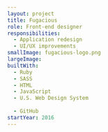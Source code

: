 ```yaml
---
layout: project
title: Fugacious
role: Front-end designer
responsibilities:
  - Application redesign
  - UI/UX improvements
smallImage: fugacious-logo.png
largeImage:
builtWith:
  - Ruby
  - SASS
  - HTML
  - JavaScript
  - U.S. Web Design System
  
  - GitHub
startYear: 2016
---
```

